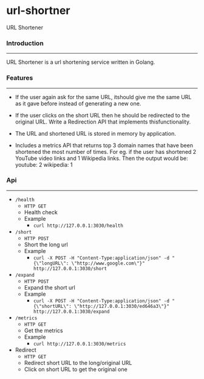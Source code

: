 # url-shortner
URL Shortener

### Introduction
----
URL Shortener is a url shortening service written in Golang.  

### Features
----
* If the user again ask for the same URL, itshould give me the same URL as it gave before instead
of generating a new one.

* If the user clicks on the short URL then he should be redirected to the original URL. Write
a Redirection API that implements thisfunctionality. 

* The URL and shortened URL is stored in memory by application.

* Includes a metrics API that returns top 3 domain names that have been shortened the most
number of times. For eg. if the user has shortened 2 YouTube video links and 1 Wikipedia links.
Then the output would be:
youtube: 2
wikipedia: 1

### Api
----
* `/health`
    * `HTTP GET`
    * Health check
    * Example
        * `curl http://127.0.0.1:3030/health`
* `/short`
    * `HTTP POST`
    * Short the long url
    * Example
        * `curl -X POST -H "Content-Type:application/json" -d "{\"longURL\": \"http://www.google.com\"}" http://127.0.0.1:3030/short`
* `/expand`
    * `HTTP POST`
    * Expand the short url
    * Example
        * `curl -X POST -H "Content-Type:application/json" -d "{\"shortURL\": \"http://127.0.0.1:3030/ed646a3\"}" http://127.0.0.1:3030/expand`
* `/metrics`
    * `HTTP GET`
    * Get the metrics
    * Example
        * `curl http://127.0.0.1:3030/metrics`
* Redirect
    * `HTTP GET`
    * Redirect short URL to the long/original URL
    * Click on short URL to get the original one